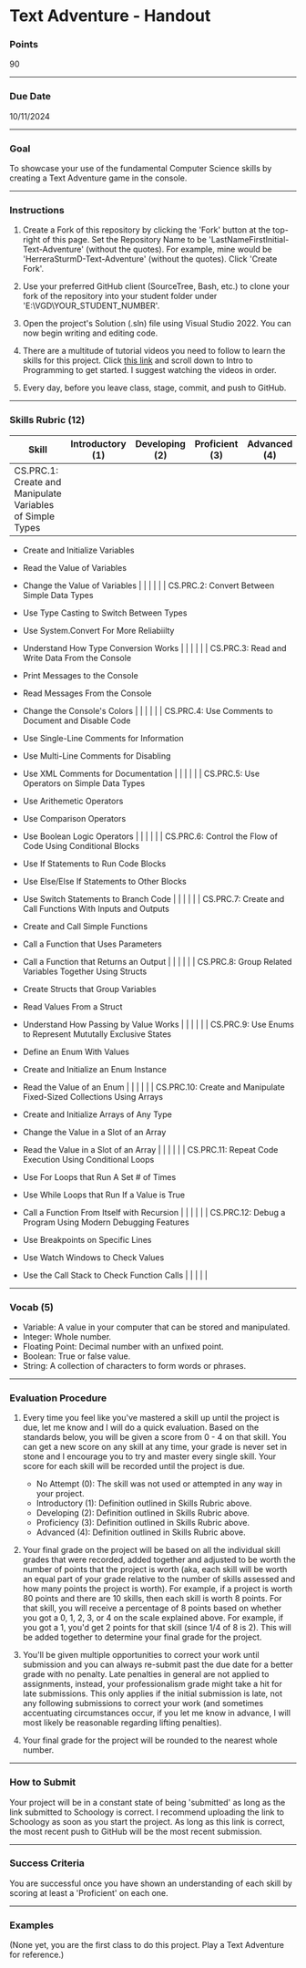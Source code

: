 # Text Adventure - Handout

### Points
90

---

### Due Date
10/11/2024

---

### Goal
To showcase your use of the fundamental Computer Science skills by creating a Text Adventure game in the console.

---

### Instructions
1. Create a Fork of this repository by clicking the 'Fork' button at the top-right of this page. Set the Repository Name to be 'LastNameFirstInitial-Text-Adventure' (without the quotes). For example, mine would be 'HerreraSturmD-Text-Adventure' (without the quotes). Click 'Create Fork'.

2. Use your preferred GitHub client (SourceTree, Bash, etc.) to clone your fork of the repository into your student folder under 'E:\VGD\YOUR_STUDENT_NUMBER'.

3. Open the project's Solution (.sln) file using Visual Studio 2022. You can now begin writing and editing code.

4. There are a multitude of tutorial videos you need to follow to learn the skills for this project. Click [this link](https://sites.google.com/mukilteo.wednet.edu/si-vgd/skills-study) and scroll down to Intro to Programming to get started. I suggest watching the videos in order.

5. Every day, before you leave class, stage, commit, and push to GitHub.

---

### Skills Rubric (12)
| Skill    | Introductory (1) | Developing (2) | Proficient (3) | Advanced (4) |
| -------- | ----------------------------------- | -------------------------------- | --------------------------- | ----------------------------- |
| CS.PRC.1: Create and Manipulate Variables of Simple Types

- Create and Initialize Variables
- Read the Value of Variables
- Change the Value of Variables | | | | |
| CS.PRC.2: Convert Between Simple Data Types

- Use Type Casting to Switch Between Types
- Use System.Convert For More Reliabiilty
- Understand How Type Conversion Works | | | | |
| CS.PRC.3: Read and Write Data From the Console

- Print Messages to the Console
- Read Messages From the Console
- Change the Console's Colors | | | | |
| CS.PRC.4: Use Comments to Document and Disable Code

- Use Single-Line Comments for Information
- Use Multi-Line Comments for Disabling
- Use XML Comments for Documentation | | | | |
| CS.PRC.5: Use Operators on Simple Data Types

- Use Arithemetic Operators
- Use Comparison Operators
- Use Boolean Logic Operators | | | | |
| CS.PRC.6: Control the Flow of Code Using Conditional Blocks

- Use If Statements to Run Code Blocks
- Use Else/Else If Statements to Other Blocks
- Use Switch Statements to Branch Code | | | | |
| CS.PRC.7: Create and Call Functions With Inputs and Outputs

- Create and Call Simple Functions
- Call a Function that Uses Parameters
- Call a Function that Returns an Output | | | | |
| CS.PRC.8: Group Related Variables Together Using Structs

- Create Structs that Group Variables
- Read Values From a Struct
- Understand How Passing by Value Works | | | | |
| CS.PRC.9: Use Enums to Represent Mututally Exclusive States

- Define an Enum With Values
- Create and Initialize an Enum Instance
- Read the Value of an Enum | | | | |
| CS.PRC.10: Create and Manipulate Fixed-Sized Collections Using Arrays

- Create and Initialize Arrays of Any Type
- Change the Value in a Slot of an Array
- Read the Value in a Slot of an Array | | | | |
| CS.PRC.11: Repeat Code Execution Using Conditional Loops

- Use For Loops that Run A Set # of Times
- Use While Loops that Run If a Value is True
- Call a Function From Itself with Recursion | | | | |
| CS.PRC.12: Debug a Program Using Modern Debugging Features

- Use Breakpoints on Specific Lines
- Use Watch Windows to Check Values
- Use the Call Stack to Check Function Calls | | | | |

---

### Vocab (5)
- Variable: A value in your computer that can be stored and manipulated.
- Integer: Whole number.
- Floating Point: Decimal number with an unfixed point.
- Boolean: True or false value.
- String: A collection of characters to form words or phrases.

---

### Evaluation Procedure
1. Every time you feel like you've mastered a skill up until the project is due, let me know and I will do a quick evaluation. Based on the standards below, you will be given a score from 0 - 4 on that skill. You can get a new score on any skill at any time, your grade is never set in stone and I encourage you to try and master every single skill. Your score for each skill will be recorded until the project is due.
    - No Attempt (0): The skill was not used or attempted in any way in your project.
    - Introductory (1): Definition outlined in Skills Rubric above.
    - Developing (2): Definition outlined in Skills Rubric above.
    - Proficiency (3): Definition outlined in Skills Rubric above.
    - Advanced (4): Definition outlined in Skills Rubric above.

2. Your final grade on the project will be based on all the individual skill grades that were recorded, added together and adjusted to be worth the number of points that the project is worth (aka, each skill will be worth an equal part of your grade relative to the number of skills assessed and how many points the project is worth). For example, if a project is worth 80 points and there are 10 skills, then each skill is worth 8 points. For that skill, you will receive a percentage of 8 points based on whether you got a 0, 1, 2, 3, or 4 on the scale explained above. For example, if you got a 1, you'd get 2 points for that skill (since 1/4 of 8 is 2). This will be added together to determine your final grade for the project.

3. You'll be given multiple opportunities to correct your work until submission and you can always re-submit past the due date for a better grade with no penalty. Late penalties in general are not applied to assignments, instead, your professionalism grade might take a hit for late submissions. This only applies if the initial submission is late, not any following submissions to correct your work (and sometimes accentuating circumstances occur, if you let me know in advance, I will most likely be reasonable regarding lifting penalties).

4. Your final grade for the project will be rounded to the nearest whole number.

---

### How to Submit
Your project will be in a constant state of being 'submitted' as long as the link submitted to Schoology is correct. I recommend uploading the link to Schoology as soon as you start the project. As long as this link is correct, the most recent push to GitHub will be the most recent submission.

---

### Success Criteria
You are successful once you have shown an understanding of each skill by scoring at least a 'Proficient' on each one.

---

### Examples
(None yet, you are the first class to do this project. Play a Text Adventure for reference.)
